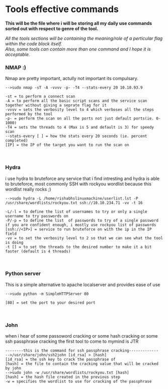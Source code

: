 # Tools effective commands

**This will be the file where i will be storing all my daily use commands sorted out with respect to genre of the tool.**
  
*All the tools sections will be containing the meaning/role of a perticular flag within the code block itself.*  
*Also, some tools can contain more than one command and I hope it is acceptable.*
  
### NMAP :)

 Nmap are pretty important, actully not important its compulsary.
```
-->sudo nmap -sT -A -vvvv -p- -T4 --stats-every 20 10.10.93.9

-st = to perform a connect scan
-A = to perform all the basic script scans and the service scan together without giving a seprate flag for it
-vvvv = sets the verbosity level to 4 which verboses all the steps performed by the tool
-p- = perform the scan on all the ports not just default ports(ie. 0-1000)
-T4 = sets the threads to 4 (Max is 5 and default is 3) for speedy scan
--stats-every [ ] = how the stats every 20 seconds (ie. percent completed) 
[IP] = the IP of the target you want to run the scan on
```
<br>

### Hydra

i use hydra to bruteforce any service that i find intresting and hydra is able to bruteforce, most commonly SSH with rockyou wordlist because this wordlist really rocks ;)
```
-->sudo hydra -L /home/rishabhslinuxmachine/userlist.lst -P /usr/share/wordlists/rockyou.txt ssh://10.10.234.71 -vv -t 16

-L/-l = to define the list of usernames to try or only a single username to try passwords on
-P/-p = to define the list  of passwords to try of a single password if you are confident enough, i mostly use rockyou list of passwords
[ssh://<IP>] = service to run bruteforce on with the ip in the IP field
-vv = to set the verbosity level to 2 so that we can see what the tool is doing
-t [] = to set the threads to the desired number to make it a bit faster (default is 4 threads)
```

<br>

### Python server

This is a simple alternative to apache localserver and provides ease of use
```
-->sudo python -m SimpleHTTPServer 80

[80] = set the port to your desired port
```

<br>

### John

when i hear of some passoword cracking or some hash cracking or some ssh passphrase cracking the first tool to come to mymind is JTR

```
--------this is the command for ssh passphrase cracking-------------
-->/usr/share/john/ssh2john [id_rsa] > [hash]
[id_rsa] = the ssh key to crack the passphrase of
[hash] = the file to contain the cracking value that will be cracked by john
-->sudo john -w /usr/share/wordlists/rockyou.txt [hash]
[hash] = the hash file created in the previous step
-w = specifies the wordlist to use for cracking of the passphrase

```